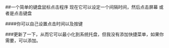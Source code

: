 # 

##一个简单的键盘鼠标点击程序
现在它可以设定一个间隔时间，然后点击屏幕
或者是点击键盘

####你可以自己设置点击时间以及按键



###更新了一下，从而它可以最小化到系统托盘，但我没有添加快捷菜单，如果你需要，可以添加。
